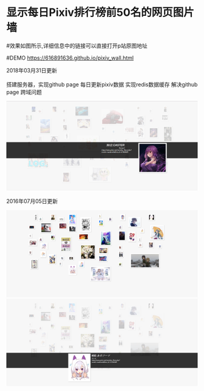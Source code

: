 # 显示每日Pixiv排行榜前50名的网页图片墙
#效果如图所示,详细信息中的链接可以直接打开p站原图地址

#DEMO
https://616891636.github.io/pixiv_wall.html

2018年03月31日更新<br>  
搭建服务器，实现github page 每日更新pixiv数据
实现redis数据缓存
解决github page 跨域问题

![image](https://github.com/616891636/616891636.github.io/blob/master/img/github/simple20180331.png)


2016年07月05日更新

![image](https://github.com/616891636/pixiv_wall/blob/master/simple/0001.png)
![image](https://github.com/616891636/pixiv_wall/blob/master/simple/0002.png)

